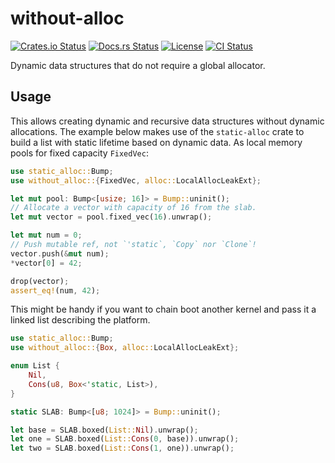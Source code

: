 # without-alloc

[![Crates.io Status](https://img.shields.io/crates/v/without-alloc.svg)](https://crates.io/crates/without-alloc)
[![Docs.rs Status](https://docs.rs/without-alloc/badge.svg)](https://docs.rs/without-alloc/)
[![License](https://img.shields.io/badge/license-Zlib-blue.svg)](https://raw.githubusercontent.com/HeroicKatora/static-alloc/master/LICENSE.ZLIB)
[![CI Status](https://api.cirrus-ci.com/github/HeroicKatora/static-alloc.svg)](https://cirrus-ci.com/github/HeroicKatora/static-alloc)

Dynamic data structures that do not require a global allocator.

## Usage

This allows creating dynamic and recursive data structures without dynamic
allocations. The example below makes use of the `static-alloc` crate to build a
list with static lifetime based on dynamic data. As local memory pools for
fixed capacity `FixedVec`:

```rust
use static_alloc::Bump;
use without_alloc::{FixedVec, alloc::LocalAllocLeakExt};

let mut pool: Bump<[usize; 16]> = Bump::uninit();
// Allocate a vector with capacity of 16 from the slab.
let mut vector = pool.fixed_vec(16).unwrap();

let mut num = 0;
// Push mutable ref, not `'static`, `Copy` nor `Clone`!
vector.push(&mut num);
*vector[0] = 42;

drop(vector);
assert_eq!(num, 42);
```

This might be handy if you want to chain boot another kernel and pass it a
linked list describing the platform.

```rust
use static_alloc::Bump;
use without_alloc::{Box, alloc::LocalAllocLeakExt};

enum List {
    Nil,
    Cons(u8, Box<'static, List>),
}

static SLAB: Bump<[u8; 1024]> = Bump::uninit();

let base = SLAB.boxed(List::Nil).unwrap();
let one = SLAB.boxed(List::Cons(0, base)).unwrap();
let two = SLAB.boxed(List::Cons(1, one)).unwrap();
```

